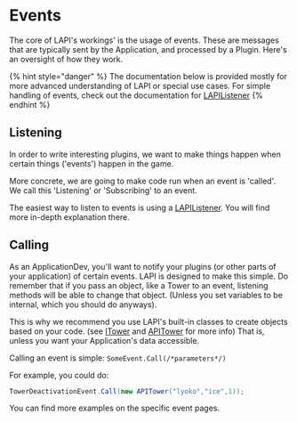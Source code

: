 # Events

The core of LAPI's workings' is the usage of events. These are messages that are typically sent by the Application, and processed by a Plugin. Here's an oversight of how they work.

{% hint style="danger" %}
The documentation below is provided mostly for more advanced understanding of LAPI or special use cases. For simple handling of events, check out the documentation for [LAPIListener](lapilistener.md)
{% endhint %}

## Listening

In order to write interesting plugins, we want to make things happen when certain things \('events'\) happen in the game.

More concrete, we are going to make code run when an event is 'called'. We call this 'Listening' or 'Subscribing' to an event.

The easiest way to listen to events is using a [LAPIListener](lapilistener.md). You will find more in-depth explanation there.

## Calling

As an ApplicationDev, you'll want to notify your plugins \(or other parts of your application\) of certain events. LAPI is designed to make this simple. Do remember that if you pass an object, like a Tower to an event, listening methods will be able to change that object. \(Unless you set variables to be internal, which you should do anyways\).

This is why we recommend you use LAPI's built-in classes to create objects based on your code. \(see [ITower](https://github.com/LyokoAPI/LyokoAPIDoc/tree/fdb5e716f468c7556934771f257aae38e4ec78bc/docs/LyokoAPI/Events/Interfaces/ITower/README.md) and [APITower](https://github.com/LyokoAPI/LyokoAPIDoc/tree/fdb5e716f468c7556934771f257aae38e4ec78bc/docs/LyokoAPI/Events/VirtualStructures/APITower/README.md) for more info\) That is, unless you want your Application's data accessible.

Calling an event is simple: `SomeEvent.Call(/*parameters*/)`

For example, you could do:

```csharp
TowerDeactivationEvent.Call(new APITower("lyoko","ice",1));
```

You can find more examples on the specific event pages.

